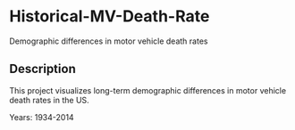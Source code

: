 # Historical-MV-Death-Rate
Demographic differences in motor vehicle death rates

Description
------
This project visualizes long-term demographic differences in motor vehicle death rates in the US. 


Years: 1934-2014


